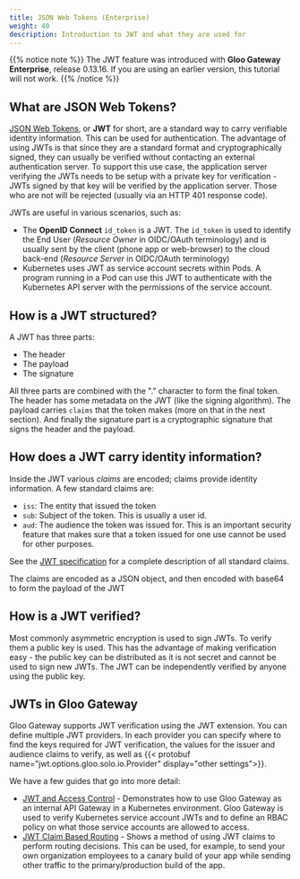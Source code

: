 ```yaml
---
title: JSON Web Tokens (Enterprise)
weight: 40
description: Introduction to JWT and what they are used for
---
```


{{% notice note %}}
The JWT feature was introduced with **Gloo Gateway Enterprise**, release 0.13.16. If you are using an earlier version, this tutorial will not work.
{{% /notice %}}

## What are JSON Web Tokens?
[JSON Web Tokens](https://jwt.io/), or **JWT** for short, are a standard way to carry verifiable identity information.
This can be used for authentication. The advantage of using JWTs is that since they are a standard
format and cryptographically signed, they can usually be verified without contacting an external
authentication server. To support this use case, the application server verifying the JWTs needs to
be setup with a private key for verification - JWTs signed by that key will be verified by the
application server. Those who are not will be rejected (usually via an HTTP 401 response code).

JWTs are useful in various scenarios, such as:

- The **OpenID Connect** `id_token` is a JWT. The `id_token` is used to identify the End User (*Resource Owner* 
  in OIDC/OAuth terminology) and is usually sent by the client (phone app or web-browser) to
  the cloud back-end (*Resource Server* in OIDC/OAuth terminology)
- Kubernetes uses JWT as service account secrets within Pods. A program running in a Pod can
  use this JWT to authenticate with the Kubernetes API server with the permissions of the 
  service account.

## How is a JWT structured?
A JWT has three parts:

- The header
- The payload
- The signature

All three parts are combined with the "." character to form the final token. The header has some
metadata on the JWT (like the signing algorithm). The payload carries `claims` that the token makes 
(more on that in the next section). And finally the signature part is a cryptographic signature that 
signs the header and the payload.

## How does a JWT carry identity information?
Inside the JWT various *claims* are encoded; claims provide identity information. A few standard claims are:

- `iss`: The entity that issued the token
- `sub`: Subject of the token. This is usually a user id.
- `aud`: The audience the token was issued for. This is an important security feature that makes sure that a token 
issued for one use cannot be used for other purposes.
          
See the [JWT specification](https://tools.ietf.org/html/rfc7519#section-4.1) for a complete description of all standard claims.

The claims are encoded as a JSON object, and then encoded with base64 to form the payload of the JWT

## How is a JWT verified?
Most commonly asymmetric encryption is used to sign JWTs. To verify them a public key is used. This 
has the advantage of making verification easy - the public key can be distributed as it is not secret
and cannot be used to sign new JWTs. The JWT can be independently verified by anyone using the public key.

## JWTs in Gloo Gateway
Gloo Gateway supports JWT verification using the JWT extension. You can define multiple JWT providers.
In each provider you can specify where to find the keys required for JWT verification, the 
values for the issuer and audience claims to verify, as well as {{< protobuf name="jwt.options.gloo.solo.io.Provider" display="other settings">}}.

We have a few guides that go into more detail:

- [JWT and Access Control](./access_control) - Demonstrates how to use Gloo Gateway as an internal API Gateway
  in a Kubernetes environment. Gloo Gateway is used to verify Kubernetes service account JWTs and to define
  an RBAC policy on what those service accounts are allowed to access.
- [JWT Claim Based Routing](./claim_routing) - Shows a method of using JWT claims to perform routing
  decisions. This can be used, for example, to send your own organization employees to a canary build
  of your app while sending other traffic to the primary/production build of the app.
